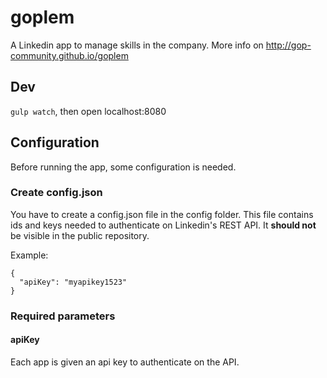 # goplem
A Linkedin app to manage skills in the company. More info on http://gop-community.github.io/goplem

## Dev ##
`gulp watch`, then open localhost:8080

## Configuration ##
Before running the app, some configuration is needed.

### Create config.json ###
You have to create a config.json file in the config folder. This file contains ids and keys needed to authenticate on
Linkedin's REST API. It **should not** be visible in the public repository.

Example:

```
{
  "apiKey": "myapikey1523"
}
```

### Required parameters ###

#### apiKey ####

Each app is given an api key to authenticate on the API.

